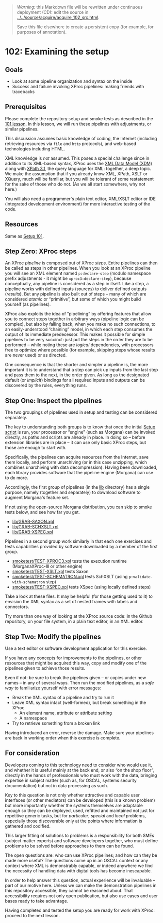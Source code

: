 

> *Warning:* this Markdown file will be rewritten under continuous deployment (CD): edit the source in [../../source/acquire/acquire_102_src.html](../../source/acquire/acquire_102_src.html).
> 
> Save this file elsewhere to create a persistent copy (for example, for purposes of annotation).

# 102: Examining the setup

## Goals

* Look at some pipeline organization and syntax on the inside
* Success and failure invoking XProc pipelines: making friends with tracebacks

## Prerequisites

Please complete the repository setup and smoke tests as described in the [101 lesson](acquire_101.md). In this lesson, we will run these pipelines with adjustments, or similar pipelines.

This discussion assumes basic knowledge of coding, the Internet (including retrieving resources via `file` and `http` protocols), and web-based technologies including HTML.

XML knowledge is *not* assumed. This poses a special challenge since in addition to its XML-based syntax, XProc uses the [XML Data Model (XDM)](https://www.w3.org/TR/xpath-datamodel/) along with [XPath 3.1](https://www.w3.org/TR/xpath-31/), the query language for XML: together, a deep topic. We make the assumption that if you already know XML, XPath, XSLT or XQuery, much will be familiar, but you will be tolerant of some restatement for the sake of those who do not. (As we all start somewhere, why not here.)

You will also need a programmer's plain text editor, XML/XSLT editor or IDE (integrated development environment) for more interactive testing of the code.

## Resources

Same as [Setup 101](acquire_101.md).

## Step Zero: XProc steps

An XProc *pipeline* is composed out of XProc *steps*. Entire pipelines can then be called as steps in other pipelines. When you look at an XProc pipeline you will see an XML element named `p:declare-step` (modulo namespace prefix adjustments - it might be `xproc3:declare-step`), because conceptually, any pipeline is considered as a step in itself. Like a step, a pipeline works with defined inputs (*sources*) to deliver defined outputs (*results*). But any pipeline is also built out of steps – many of which are considered *atomic* or &ldquo;primitive&rdquo;, but some of which you might build yourself (as pipelines).

XProc also exploits the idea of &ldquo;pipelining&rdquo; by offering features that allow you to connect steps together in arbitrary ways (pipeline logic can be complex), but also by falling back, when you make no such connections, to an easily-understood &ldquo;chaining&rdquo; model, in which each step consumes the output of its immediate predecessor. This makes it possible for simple pipelines to be very succinct: just put the steps in the order they are to be performed – while noting these are *logical* dependencies, with processors free to optimize where possible (for example, skipping steps whose results are never used) or as directed.

One consequence is that the shorter and simpler a pipeline is, the more important it is to understand that a step can pick up inputs from the last step and pass them to the next, in the order given. As long as the designated default (or *implicit*) bindings for all required inputs and outputs can be discovered by the rules, everything runs.

## Step One: Inspect the pipelines

The two groupings of pipelines used in setup and testing can be considered separately.

The key to understanding both groups is to know that once the initial [Setup                script](../../../setup.sh) is run, your processor or &ldquo;engine&rdquo; (such as Morgana) can be invoked directly, as paths and scripts are already in place. In doing so – before extension libraries are in place – it can use only basic XProc steps, but those are enough to start with.

Specifically, the pipelines can acquire resources from the Internet, save them locally, and perform unarchiving (or in this case unzipping, which combines unarchiving with data decompression). Having been downloaded, each library provides software that the pipeline engine (Morgana) can use to do more.

Accordingly, the first group of pipelines (in the [lib](../../../lib/readme.md) directory) has a single purpose, namely (together and separately) to download software to augment Morgana's feature set.

If not using the open-source Morgana distribution, you can skip to smoke tests below, and see how far you get.

* [lib/GRAB-SAXON.xpl](../../../lib/GRAB-SAXON.xpl)
* [lib/GRAB-SCHXSLT.xpl](../../../lib/GRAB-SCHXSLT.xpl)
* [lib/GRAB-XSPEC.xpl](../../../lib/GRAB-XSPEC.xpl)

Pipelines in a second group work similarly in that each one exercises and tests capabilities provided by software downloaded by a member of the first group.

* [smoketest/TEST-XPROC3.xpl](../../../smoketest/TEST-XPROC3.xpl) tests the execution runtime (MorganaXProc-III or other engine)
* [smoketest/TEST-XSLT.xpl](../../../smoketest/TEST-XSLT.xpl) tests Saxon
* [smoketest/TEST-SCHEMATRON.xpl](../../../smoketest/TEST-SCHEMATRON.xpl) tests SchXSLT (using `p:validate-with-schematron` step)
* [smoketest/TEST-XSPEC.xpl](../../../smoketest/TEST-XSPEC.xpl) tests XSpec (using locally defined steps)

Take a look at these files. It may be helpful (for those getting used to it) to envision the XML syntax as a set of nested frames with labels and connectors.

Try more than one way of looking at the XProc source code: in the Github repository, on your file system, in a plain text editor, in an XML editor.

## Step Two: Modify the pipelines

Use a text editor or software development application for this exercise.

If you have any concepts for improvements to the pipelines, or other resources that might be acquired this way, copy and modify one of the pipelines given to achieve those results.

Even if not: be sure to break the pipelines given – or copies under new names – in any of several ways. Then run the modified pipelines, as a *safe way* to familiarize yourself with error messages:

* Break the XML syntax of a pipeline and try to run it
* Leave XML syntax intact (well-formed), but break something in the XProc 
  * An element name, attribute or attribute setting
  * A namespace
* Try to retrieve something from a broken link

Having introduced an error, reverse the damage. Make sure your pipelines are back in working order when this exercise is complete.

## For consideration

Developers coming to this technology need to consider who would use it, and whether it is useful mainly at the back end, or also &ldquo;on the shop floor&rdquo;, directly in the hands of professionals who must work with the data, bringing expertise in subject matter (such as, for OSCAL, systems security documentation) but not in data processing as such.

Key to this question is not only whether attractive and capable user interfaces (or other mediators) can be developed (this is a known problem) but more importantly whether the systems themselves are adaptable enough so they can be deployed, used, refitted and maintained not just for repetitive generic tasks, but for *particular*, *special* and *local* problems, especially those discoverable only at the points where information is gathered and codified.

This larger fitting of solutions to problems is a responsibility for both SMEs (subject matter experts) and software developers together, who must define problems to be solved before approaches to them can be found.

The open questions are: who can use XProc pipelines; and how can they be made more useful? The questions come up in an OSCAL context or any context where XML is demonstrably capable, or indeed anywhere we find the necessity of handling data with digital tools has become inescapable.

In order to help answer this question, actual experience will be invaluable – part of our motive here. Unless we can make the demonstration pipelines in this repository accessible, they cannot be reasoned about. That accessibility requires not only open publication, but also use cases and user bases ready to take advantage.

Having completed and tested the setup you are ready for work with XProc: proceed to the next lesson.
